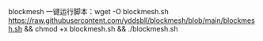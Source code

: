 blockmesh 一键运行脚本：wget -O blockmesh.sh https://raw.githubusercontent.com/yddsbll/blockmesh/blob/main/blockmesh.sh && chmod +x blockmesh.sh && ./blockmesh.sh